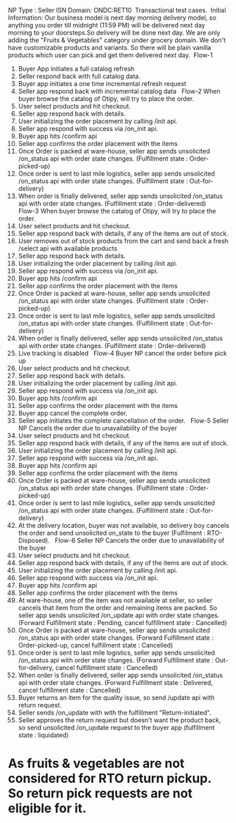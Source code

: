 NP Type : Seller ISN
Domain: ONDC:RET10
​
Transactional test cases.
​
​
Initial Information: Our business model is next day morning delivery model, so anything you order till midnight (11:59 PM) will be delivered next day morning to your doorsteps.So delivery will be done next day.
We are only adding the "Fruits & Vegetables" category under grocery domain. We don't have customizable products and variants. So there will be plain vanilla products which user can pick and get them delivered next day.
​
Flow-1
1. Buyer App initiates a full catalog refresh
2. Seller respond back with full catalog data.
3. Buyer app initiates a one time incremental refresh request
4. Seller app respond back with incremental catalog data
​
​
Flow-2
When buyer browse the catalog of Otipy, will try to place the order.
1. User select products and hit checkout.
2. Seller app respond back with details.
3. User initializing the order placement by calling /init api.
4. Seller app respond with success via /on_init api.
5. Buyer app hits /confirm api
6. Seller app confirms the order placement with the items
7. Once Order is packed at ware-house, seller app sends unsolicited /on_status api with order state changes. (Fulfillment state : Order-picked-up)
8. Once order is sent to last mile logistics, seller app sends unsolicited /on_status api with order state changes. (Fulfillment state : Out-for-delivery)
9. When order is finally delivered, seller app sends unsolicited /on_status api with order state changes. (Fulfillment state : Order-delivered)
​
​
​
Flow-3
When buyer browse the catalog of Otipy, will try to place the order.
1. User select products and hit checkout.
2. Seller app respond back with details, if any of the items are out of stock.
3. User removes out of stock products from the cart and send back a fresh /select api with available products
4. Seller app respond back with details.
5. User initializing the order placement by calling /init api.
6. Seller app respond with success via /on_init api.
7. Buyer app hits /confirm api
8. Seller app confirms the order placement with the items
9. Once Order is packed at ware-house, seller app sends unsolicited /on_status api with order state changes. (Fulfillment state : Order-picked-up)
10. Once order is sent to last mile logistics, seller app sends unsolicited /on_status api with order state changes. (Fulfillment state : Out-for-delivery)
11. When order is finally delivered, seller app sends unsolicited /on_status api with order state changes. (Fulfillment state : Order-delivered)
12. Live tracking is disabled
​
​
Flow-4
Buyer NP cancel the order before pick up
1. User select products and hit checkout.
2. Seller app respond back with details.
3. User initializing the order placement by calling /init api.
4. Seller app respond with success via /on_init api.
5. Buyer app hits /confirm api
6. Seller app confirms the order placement with the items
7. Buyer app cancel the complete order.
8. Seller app initiates the complete cancellation of the order.
​
​
​
Flow-5
Seller NP Cancels the order due to unavailability of the buyer
1. User select products and hit checkout.
2. Seller app respond back with details, if any of the items are out of stock.
3. User initializing the order placement by calling /init api.
4. Seller app respond with success via /on_init api.
5. Buyer app hits /confirm api
6. Seller app confirms the order placement with the items
7. Once Order is packed at ware-house, seller app sends unsolicited /on_status api with order state changes. (Fulfillment state : Order-picked-up)
8. Once order is sent to last mile logistics, seller app sends unsolicited /on_status api with order state changes. (Fulfillment state : Out-for-delivery)
9. At the delivery location, buyer was not available, so delivery boy cancels the order and send unsolicited on_state to the buyer (Fulfilment : RTO-Disposed).
​
​
Flow-6
Seller NP Cancels the order due to unavailability of the buyer
1. User select products and hit checkout.
2. Seller app respond back with details, if any of the items are out of stock.
3. User initializing the order placement by calling /init api.
4. Seller app respond with success via /on_init api.
5. Buyer app hits /confirm api
6. Seller app confirms the order placement with the items
7. At ware-house, one of the item was not available at seller, so seller cancels that item from the order and remaining items are packed. So seller app sends unsolicited /on_update api with order state changes. (Forward Fulfillment state : Pending, cancel fulfillment state : Cancelled)
8. Once Order is packed at ware-house, seller app sends unsolicited /on_status api with order state changes. (Forward Fulfillment state : Order-picked-up, cancel fulfillment state : Cancelled)
9. Once order is sent to last mile logistics, seller app sends unsolicited /on_status api with order state changes. (Forward Fulfillment state : Out-for-delivery, cancel fulfillment state : Cancelled)
10. When order is finally delivered, seller app sends unsolicited /on_status api with order state changes. (Forward Fulfillment state : Delivered, cancel fulfillment state : Cancelled)
11. Buyer returns an item for the quality issue, so send /update api with return request.
12. Seller sends /on_update with with the fulfillment  "Return-initiated".
13. Seller approves the return request but doesn't want the product back, so send unsolicited /on_update request to the buyer app (fulfillment state : liquidated)
# As fruits & vegetables are not considered for RTO return pickup. So return pick requests are not eligible for it.